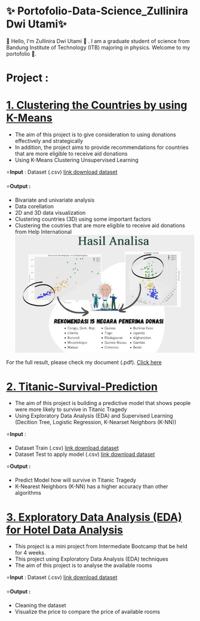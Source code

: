  #  ✨ Portofolio-Data-Science_Zullinira Dwi Utami✨
🙋 Hello, I'm Zullinira Dwi Utami :wave: . I am a graduate student of science from Bandung Institute of Technology (ITB) majoring in physics. Welcome to my portofolio :receipt:.

# Project : 
# [1. Clustering the Countries by using K-Means ](https://github.com/Zullinira/Mini-Project-K-Means--Cluster-ML)
  - The aim of this project is to give consideration to using donations effectively and strategically
  - In addition, the project aims to provide recommendations for countries that are more eligible to receive aid donations
  - Using K-Means Clustering Unsupervised Learning
  
  ⭐**Input** : Dataset (.csv) [link download dataset](https://github.com/Zullinira/Mini-Project-K-Means--Cluster-ML/blob/main/Data_Negara_HELP.csv)
  
  ⭐**Output :**
  - Bivariate and univariate analysis
  - Data corellation 
  - 2D and 3D data visualization
  - Clustering countries (3D) using some important factors 
  - Clustering the coutries that are more eligible to receive aid donations from Help International
 ![alt text](https://github.com/Zullinira/Mini-Project-K-Means--Cluster-ML/blob/main/hasil.JPG)
 
 For the full result, please check my document (.pdf). [Click here](https://github.com/Zullinira/Mini-Project-K-Means--Cluster-ML/blob/main/Final%20Project%20Zullinira.pdf)
 
# [2. Titanic-Survival-Prediction](https://github.com/Zullinira/Titanic-Survival-Prediction)
  - The aim of this project is building a predictive model that shows people were more likely to survive in Titanic Tragedy
  - Using Exploratory Data Analysis (EDA) and Supervised Learning (Decition Tree, Logistic Regression, K-Nearset Neighbors (K-NN))
  
  ⭐**Input** : 
  - Dataset Train (.csv) [link download dataset](https://github.com/Zullinira/Titanic-Survival-Prediction/blob/main/train1.csv)
  - Dataset Test to apply model (.csv) [link download dataset](https://github.com/Zullinira/Titanic-Survival-Prediction/blob/main/test.csv)
  
  ⭐**Output :**
  - Predict Model how will survive in Titanic Tragedy
  - K-Nearest Neighbors (K-NN) has a higher accuracy than other algorithms
  
# [3. Exploratory Data Analysis (EDA) for Hotel Data Analysis](https://github.com/Zullinira/EDA-for-Hotel-Data-Analysis)
  - This project is a mini project from Intermediate Bootcamp that be held for 4 weeks.
  - This project using Exploratory Data Analysis (EDA) techniques 
  - The aim of this project is to analyse the available rooms
  
 ⭐**Input** : Dataset (.csv) [link download dataset](https://github.com/Zullinira/EDA-for-Hotel-Data-Analysis/blob/main/airbnb.csv)
  
 ⭐**Output :**
  - Cleaning the dataset
  - Visualize the price to compare the price of available rooms
